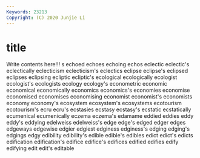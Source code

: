 ```yaml
---
Keywords: 23213
Copyright: (C) 2020 Junjie Li
---
```


# title

Write contents here!!!
s 
echoed
echoes 
echoing 
echos 
eclectic 
eclectic's 
eclectically 
eclecticism 
eclecticism's 
eclectics 
eclipse
eclipse's 
eclipsed 
eclipses 
eclipsing 
ecliptic 
ecliptic's 
ecological 
ecologically 
ecologist 
ecologist's
ecologists 
ecology 
ecology's 
econometric 
economic 
economical 
economically 
economics 
economics's 
economies
economise 
economised 
economises 
economising 
economist 
economist's 
economists 
economy 
economy's 
ecosystem
ecosystem's 
ecosystems 
ecotourism 
ecotourism's 
ecru 
ecru's 
ecstasies 
ecstasy 
ecstasy's 
ecstatic
ecstatically 
ecumenical 
ecumenically 
eczema 
eczema's 
edamame 
eddied 
eddies 
eddy 
eddy's
eddying 
edelweiss 
edelweiss's 
edge 
edge's 
edged 
edger 
edges 
edgeways 
edgewise
edgier 
edgiest 
edginess 
edginess's 
edging 
edging's 
edgings 
edgy 
edibility 
edibility's
edible 
edible's 
edibles 
edict 
edict's 
edicts 
edification 
edification's 
edifice 
edifice's
edifices 
edified 
edifies 
edify 
edifying 
edit 
edit's 
editable 
